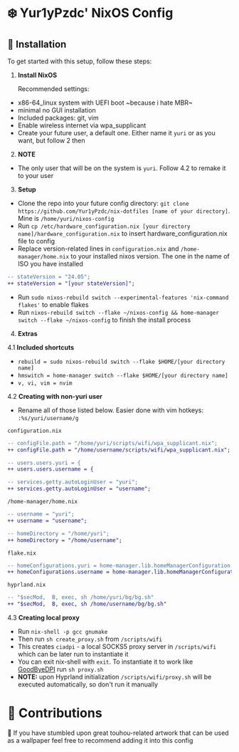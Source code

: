 # ❄️ Yur1yPzdc' NixOS Config

## 🚀 Installation

To get started with this setup, follow these steps:

1. **Install NixOS**
   
   Recommended settings:
- x86-64_linux system with UEFI boot ~because i hate MBR~
- minimal no GUI installation
- Included packages: git, vim
- Enable wireless internet via wpa_supplicant
- Create your future user, a default one. Either name it `yuri` or as you want, but follow 2 then

2. **NOTE**
- The only user that will be on the system is `yuri`. Follow 4.2 to remake it to your user

3. **Setup**
- Clone the repo into your future config directory: `git clone https://github.com/Yur1yPzdc/nix-dotfiles [name of your directory]`. Mine is `/home/yuri/nixos-config`
- Run `cp /etc/hardware_configuration.nix [your directory name]/hardware_configuration.nix` to insert hardware_configuration.nix file to config
- Replace version-related lines in `configuration.nix` and `/home-manager/home.nix` to your installed nixos version. The one in the name of ISO you have installed
```diff
-- stateVersion = "24.05";
++ stateVersion = "[your stateVersion]";
```
- Run `sudo nixos-rebuild switch --experimental-features 'nix-command flakes'` to enable flakes
- Run `nixos-rebuild switch --flake ~/nixos-config && home-manager switch --flake ~/nixos-config` to finish the install process

4. **Extras**
  
  4.1 **Included shortcuts**
- `rebuild = sudo nixos-rebuild switch --flake $HOME/[your directory name]`
- `hmswitch = home-manager switch --flake $HOME/[your directory name]`
- `v, vi, vim = nvim`

4.2 **Creating with non-yuri user**
- Rename all of those listed below. Easier done with vim hotkeys: `:%s/yuri/username/g`

`configuration.nix`
```diff
-- configFile.path = "/home/yuri/scripts/wifi/wpa_supplicant.nix";
++ configFile.path = "/home/username/scripts/wifi/wpa_supplicant.nix";

-- users.users.yuri = {
++ users.users.username = {

-- services.getty.autoLoginUser = "yuri";
++ services.getty.autoLoginUser = "username";
```

`/home-manager/home.nix`
```diff
-- username = "yuri";
++ username = "username";

-- homeDirectory = "/home/yuri";
++ homeDirectory = "/home/username";
```

`flake.nix`
```diff
-- homeConfigurations.yuri = home-manager.lib.homeManagerConfiguration {
++ homeConfigurations.username = home-manager.lib.homeManagerConfiguration {
```

`hyprland.nix`
```diff
-- "$secMod,  B, exec, sh /home/yuri/bg/bg.sh"
++ "$secMod,  B, exec, sh /home/username/bg/bg.sh"
```

  4.3 **Creating local proxy**
- Run `nix-shell -p gcc gnumake`
- Then run `sh create_proxy.sh` from `/scripts/wifi`
- This creates `ciadpi` - a local SOCKS5 proxy server in `/scripts/wifi` which can be later run to instantiate it 
- You can exit nix-shell with `exit`. To instantiate it to work like [GoodByeDPI](https://github.com/ValdikSS/GoodbyeDPI) run `sh proxy.sh`
- **NOTE:** upon Hyprland initialization `/scripts/wifi/proxy.sh` will be executed automatically, so don't run it manually

# 🤝 Contributions
🎨 If you have stumbled upon great touhou-related artwork that can be used as a wallpaper feel free to recommend adding it into this config
